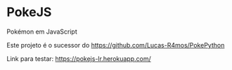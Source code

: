 # PokeJS
Pokémon em JavaScript


Este projeto é o sucessor do https://github.com/Lucas-R4mos/PokePython


Link para testar: https://pokejs-lr.herokuapp.com/
